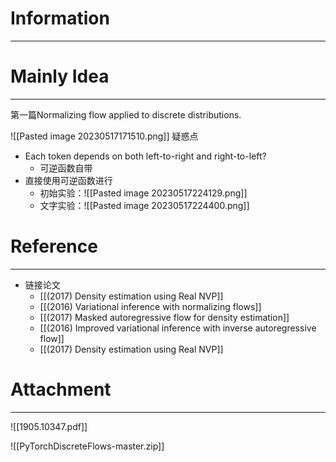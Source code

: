 # Information
---


# Mainly Idea
---
第一篇Normalizing flow applied to discrete distributions.

![[Pasted image 20230517171510.png]]
疑惑点
- Each token depends on both left-to-right and right-to-left?
	- 可逆函数自带
- 直接使用可逆函数进行
	- 初始实验：![[Pasted image 20230517224129.png]]
	- 文字实验：![[Pasted image 20230517224400.png]]
# Reference
---
- 链接论文
	- [[(2017) Density estimation using Real NVP]]
	- [[(2016) Variational inference with normalizing flows]]
	- [[(2017) Masked autoregressive flow for density estimation]]
	- [[(2016) Improved variational inference with inverse autoregressive flow]]
	- [[(2017) Density estimation using Real NVP]]

# Attachment
---
![[1905.10347.pdf]]

![[PyTorchDiscreteFlows-master.zip]]